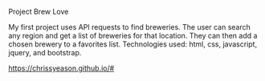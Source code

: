 Project Brew Love

My first project uses API requests to find breweries. The user can search any region and get a list of breweries for that location. They can then add a chosen brewery to a favorites list. Technologies used: html, css, javascript, jquery, and bootstrap. 

https://chrissyeason.github.io/#
